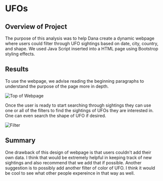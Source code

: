 # UFOs
## Overview of Project
The purpose of this analysis was to help Dana create a dynamic webpage where users could filter through UFO sightings based on date, city, country, and shape. We used Java Script inserted into a HTML page using Bootstrop styling effects.

## Results
To use the webpage, we advise reading the beginning paragraphs to understand the purpose of the page more in depth. 

![Top of Webpage](https://user-images.githubusercontent.com/97268254/170896244-003142c6-ec61-4c78-97d7-0d4729556425.PNG)

Once the user is ready to start searching through sightings they can use one or all of the filters to find the sightings of UFOs they are interested in. One can even search the shape of UFO if desired.

![Filter](https://user-images.githubusercontent.com/97268254/170896309-eb47553f-46e1-4c21-8599-4e0dd3b2ee42.PNG)

## Summary
One drawback of this design of webpage is that users couldn't add their own data. I think that would be extremely helpful in keeping track of new sightings and also recommend that we add that if possible. Another suggestion is to possibly add another filter of color of UFO. I think it would be cool to see what other people expereince in that way as well.  
